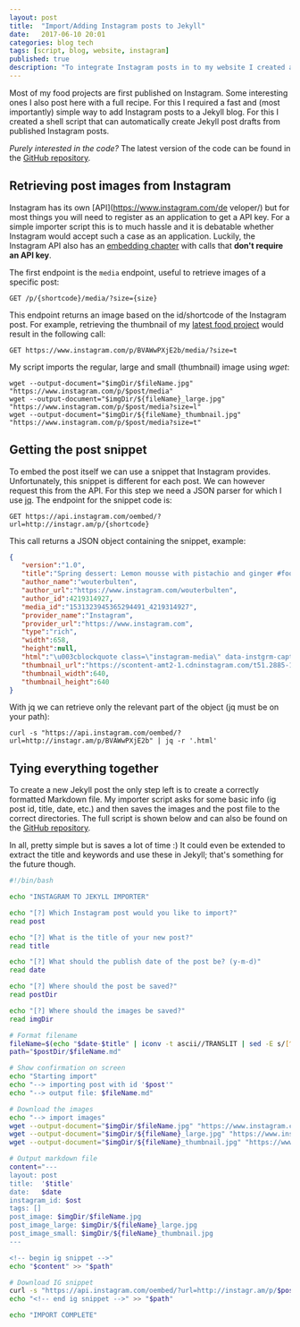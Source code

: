 ```yaml
---
layout: post
title:  "Import/Adding Instagram posts to Jekyll"
date:   2017-06-10 20:01
categories: blog tech
tags: [script, blog, website, instagram]
published: true
description: "To integrate Instagram posts in to my website I created a small helper script that does the importing. In this post I'll explain how it works."
---
```


Most of my food projects are first published on Instagram. Some interesting ones I also post here with a full recipe. For this I required a fast and (most importantly) simple way to add Instagram posts to a Jekyll blog. For this I created a shell script that can automatically create Jekyll post drafts from published Instagram posts.

*Purely interested in the code?* The latest version of the code can be found in the [GitHub repository](https://github.com/wouterbulten/jekyll-instagram-importer).

## Retrieving post images from Instagram

Instagram has its own [API](https://www.instagram.com/de  veloper/) but for most things you will need to register as an application to get a API key. For a simple importer script this is to much hassle and it is debatable whether Instagram would accept such a case as an application. Luckily, the Instagram API also has an [embedding chapter](https://www.instagram.com/developer/embedding/) with calls that **don't require an API key**.  

The first endpoint is the ``media`` endpoint, useful to retrieve images of a specific post:

```
GET /p/{shortcode}/media/?size={size}
```

This endpoint returns an image based on the id/shortcode of the Instagram post. For example, retrieving the thumbnail of my [latest food project](https://www.instagram.com/p/BVAWwPXjE2b/) would result in the following call:

```
GET https://www.instagram.com/p/BVAWwPXjE2b/media/?size=t
```

My script imports the regular, large and small (thumbnail) image using *wget*:

```shell
wget --output-document="$imgDir/$fileName.jpg" "https://www.instagram.com/p/$post/media"
wget --output-document="$imgDir/${fileName}_large.jpg" "https://www.instagram.com/p/$post/media?size=l"
wget --output-document="$imgDir/${fileName}_thumbnail.jpg" "https://www.instagram.com/p/$post/media?size=t"
```

## Getting the post snippet

To embed the post itself we can use a snippet that Instagram provides. Unfortunately, this snippet is different for each post. We can however request this from the API. For this step we need a JSON parser for which I use [jq](https://stedolan.github.io/jq/). The endpoint for the snippet code is:

```
GET https://api.instagram.com/oembed/?url=http://instagr.am/p/{shortcode}
```

This call returns a JSON object containing the snippet, example:

```json
{
   "version":"1.0",
   "title":"Spring dessert: Lemon mousse with pistachio and ginger #food #desserts #platingfood #dessert #mousse #cooking  #dessertporn #foodporn #homemade",
   "author_name":"wouterbulten",
   "author_url":"https://www.instagram.com/wouterbulten",
   "author_id":4219314927,
   "media_id":"1531323945365294491_4219314927",
   "provider_name":"Instagram",
   "provider_url":"https://www.instagram.com",
   "type":"rich",
   "width":658,
   "height":null,
   "html":"\u003cblockquote class=\"instagram-media\" data-instgrm-captioned data-instgrm-version=\"7\" style=\" background:#FFF; border:0; border-radius:3px; box-shadow:0 0 1px 0 rgba(0,0,0,0.5),0 1px 10px 0 rgba(0,0,0,0.15); margin: 1px; max-width:658px; padding:0; width:99.375%; width:-webkit-calc(100% - 2px); width:calc(100% - 2px);\"\u003e\u003cdiv style=\"padding:8px;\"\u003e \u003cdiv style=\" background:#F8F8F8; line-height:0; margin-top:40px; padding:50.0% 0; text-align:center; width:100%;\"\u003e \u003cdiv style=\" background:url(data:image/png;base64,iVBORw0KGgoAAAANSUhEUgAAACwAAAAsCAMAAAApWqozAAAABGdBTUEAALGPC/xhBQAAAAFzUkdCAK7OHOkAAAAMUExURczMzPf399fX1+bm5mzY9AMAAADiSURBVDjLvZXbEsMgCES5/P8/t9FuRVCRmU73JWlzosgSIIZURCjo/ad+EQJJB4Hv8BFt+IDpQoCx1wjOSBFhh2XssxEIYn3ulI/6MNReE07UIWJEv8UEOWDS88LY97kqyTliJKKtuYBbruAyVh5wOHiXmpi5we58Ek028czwyuQdLKPG1Bkb4NnM+VeAnfHqn1k4+GPT6uGQcvu2h2OVuIf/gWUFyy8OWEpdyZSa3aVCqpVoVvzZZ2VTnn2wU8qzVjDDetO90GSy9mVLqtgYSy231MxrY6I2gGqjrTY0L8fxCxfCBbhWrsYYAAAAAElFTkSuQmCC); display:block; height:44px; margin:0 auto -44px; position:relative; top:-22px; width:44px;\"\u003e\u003c/div\u003e\u003c/div\u003e \u003cp style=\" margin:8px 0 0 0; padding:0 4px;\"\u003e \u003ca href=\"https://www.instagram.com/p/BVAWwPXjE2b/\" style=\" color:#000; font-family:Arial,sans-serif; font-size:14px; font-style:normal; font-weight:normal; line-height:17px; text-decoration:none; word-wrap:break-word;\" target=\"_blank\"\u003eSpring dessert: Lemon mousse with pistachio and ginger #food #desserts #platingfood #dessert #mousse #cooking  #dessertporn #foodporn #homemade\u003c/a\u003e\u003c/p\u003e \u003cp style=\" color:#c9c8cd; font-family:Arial,sans-serif; font-size:14px; line-height:17px; margin-bottom:0; margin-top:8px; overflow:hidden; padding:8px 0 7px; text-align:center; text-overflow:ellipsis; white-space:nowrap;\"\u003eA post shared by Wouter Bulten (@wouterbulten) on \u003ctime style=\" font-family:Arial,sans-serif; font-size:14px; line-height:17px;\" datetime=\"2017-06-06T16:54:21+00:00\"\u003eJun 6, 2017 at 9:54am PDT\u003c/time\u003e\u003c/p\u003e\u003c/div\u003e\u003c/blockquote\u003e\n\u003cscript async defer src=\"//platform.instagram.com/en_US/embeds.js\"\u003e\u003c/script\u003e",
   "thumbnail_url":"https://scontent-amt2-1.cdninstagram.com/t51.2885-15/s640x640/sh0.08/e35/18950105_2007839122778210_1395817508811833344_n.jpg",
   "thumbnail_width":640,
   "thumbnail_height":640
}
```

With jq we can retrieve only the relevant part of the object (jq must be on your path):

```shell
curl -s "https://api.instagram.com/oembed/?url=http://instagr.am/p/BVAWwPXjE2b" | jq -r '.html' 
```

## Tying everything together

To create a new Jekyll post the only step left is to create a correctly formatted Markdown file. My importer script asks for some basic info (ig post id, title, date, etc.) and then saves the images and the post file to the correct directories. The full script is shown below and can also be found on the [GitHub repository](https://github.com/wouterbulten/jekyll-instagram-importer).

In all, pretty simple but is saves a lot of time :) It could even be extended to extract the title and keywords and use these in Jekyll; that's something for the future though.


```bash
#!/bin/bash

echo "INSTAGRAM TO JEKYLL IMPORTER"

echo "[?] Which Instagram post would you like to import?"
read post

echo "[?] What is the title of your new post?"
read title

echo "[?] What should the publish date of the post be? (y-m-d)"
read date

echo "[?] Where should the post be saved?"
read postDir

echo "[?] Where should the images be saved?"
read imgDir

# Format filename
fileName=$(echo "$date-$title" | iconv -t ascii//TRANSLIT | sed -E s/[^a-zA-Z0-9]+/-/g | sed -E s/^-+\|-+$//g | tr A-Z a-z)
path="$postDir/$fileName.md"

# Show confirmation on screen
echo "Starting import"
echo "--> importing post with id '$post'"
echo "--> output file: $fileName.md"

# Download the images
echo "--> import images"
wget --output-document="$imgDir/$fileName.jpg" "https://www.instagram.com/p/$post/media"
wget --output-document="$imgDir/${fileName}_large.jpg" "https://www.instagram.com/p/$post/media?size=l"
wget --output-document="$imgDir/${fileName}_thumbnail.jpg" "https://www.instagram.com/p/$post/media?size=t"

# Output markdown file
content="---
layout: post
title:  '$title'
date:   $date
instagram_id: $ost
tags: []
post_image: $imgDir/$fileName.jpg
post_image_large: $imgDir/${fileName}_large.jpg
post_image_small: $imgDir/${fileName}_thumbnail.jpg
---

<!-- begin ig snippet -->"
echo "$content" >> "$path"

# Download IG snippet
curl -s "https://api.instagram.com/oembed/?url=http://instagr.am/p/$post" | jq -r '.html' >> "$path"
echo "<!-- end ig snippet -->" >> "$path"

echo "IMPORT COMPLETE"
```
